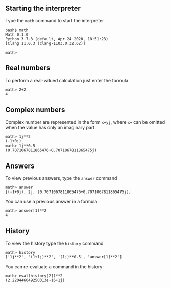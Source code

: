 ## Starting the interpreter

Type the `math` command to start the interpreter

~~~
bash$ math
Math 0.1.0
Python 3.7.3 (default, Apr 24 2020, 18:51:23) 
[Clang 11.0.3 (clang-1103.0.32.62)]

math>
~~~

## Real numbers

To perform a real-valued calculation just enter the formula

~~~
math> 2+2
4
~~~

## Complex numbers

Complex number are represented in the form `x+yj`, where `x+` can be omitted when the value has only an imaginary part.

~~~
math> 1j**2
(-1+0j)
math> 1j**0.5
(0.7071067811865476+0.7071067811865475j)
~~~

## Answers

To view previous answers, type the `answer` command

~~~
math> answer
[(-1+0j), 2j, (0.7071067811865476+0.7071067811865475j)]
~~~

You can use a previous answer in a formula:

~~~
math> answer[1]**2
4
~~~

## History

To view the history type the `history` command

~~~
math> history
['1j**2', '(1+1j)**2', '(1j)**0.5', 'answer[1]**2']
~~~

You can re-evaluate a command in the history:

~~~
math> eval(history[2])**2
(2.220446049250313e-16+1j)
~~~
